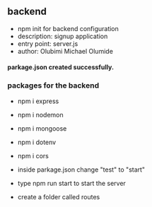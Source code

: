 ## backend 
* npm init for backend configuration
* description: signup application
* entry point: server.js
* author: Olubimi Michael Olumide
#### parkage.json created successfully.
### packages for the backend
* npm i express
* npm i nodemon
* npm i mongoose
* npm i dotenv
* npm i cors

* inside parkage.json change "test" to "start"
* type npm run start to start the server
* create a folder called routes